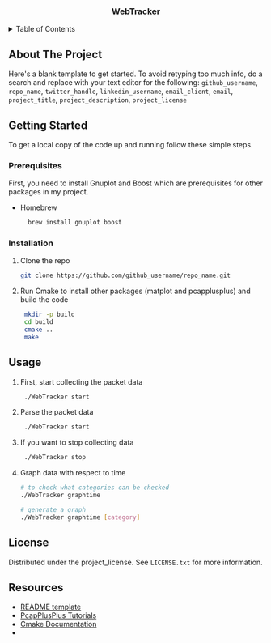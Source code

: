 <h3 align="center">WebTracker</h3>

<!-- TABLE OF CONTENTS -->
<details>
  <summary>Table of Contents</summary>
  <ol>
    <li>
      <a href="#about-the-project">About The Project</a>
    </li>
    <li>
      <a href="#getting-started">Getting Started</a>
      <ul>
        <li><a href="#prerequisites">Prerequisites</a></li>
        <li><a href="#installation">Installation</a></li>
      </ul>
    </li>
    <li><a href="#usage">Usage</a></li>
    <li><a href="#license">License</a></li>
    <li><a href="#resources">Resources</a></li>
  </ol>
</details>



<!-- ABOUT THE PROJECT -->
## About The Project

Here's a blank template to get started. To avoid retyping too much info, do a search and replace with your text editor for the following: `github_username`, `repo_name`, `twitter_handle`, `linkedin_username`, `email_client`, `email`, `project_title`, `project_description`, `project_license`



<!-- GETTING STARTED -->
## Getting Started

To get a local copy of the code up and running follow these simple steps.

### Prerequisites

First, you need to install Gnuplot and Boost which are prerequisites for other packages in my project.
* Homebrew
  ```sh
    brew install gnuplot boost
  ```

### Installation

1. Clone the repo
   ```sh
   git clone https://github.com/github_username/repo_name.git
   ```
2. Run Cmake to install other packages (matplot and pcapplusplus) and build the code
   ```sh
    mkdir -p build
    cd build
    cmake ..
    make
   ```


<!-- USAGE EXAMPLES -->
## Usage

1. First, start collecting the packet data
   ```sh
    ./WebTracker start
   ```
   
2. Parse the packet data
   ```sh
    ./WebTracker start
   ```

3. If you want to stop collecting data
   ```sh
    ./WebTracker stop
   ```

3. Graph data with respect to time
   ```sh
   # to check what categories can be checked
   ./WebTracker graphtime
   
   # generate a graph
   ./WebTracker graphtime [category]
   ```


<!-- LICENSE -->
## License

Distributed under the project_license. See `LICENSE.txt` for more information.



<!-- RESOURCES -->
## Resources

* [README template](http://github.com/othneildrew/Best-README-Template/blob/main/BLANK_README.md)
* [PcapPlusPlus Tutorials](https://pcapplusplus.github.io/docs/tutorials/)
* [Cmake Documentation](https://cmake.org/cmake/help/v2.8.8/cmake.html)
* []()
